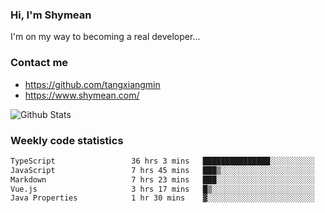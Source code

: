 ### Hi, I'm Shymean

I'm on my way to becoming a real developer...

### Contact me

- <https://github.com/tangxiangmin>
- <https://www.shymean.com/>

![Github Stats](https://github-readme-stats.vercel.app/api?username=tangxiangmin&show_icons=true&theme=dark)


###  Weekly code statistics

<!--START_SECTION:waka-->

```txt
TypeScript                 36 hrs 3 mins   ███████████████░░░░░░░░░░   60.17 %
JavaScript                 7 hrs 45 mins   ███▒░░░░░░░░░░░░░░░░░░░░░   12.94 %
Markdown                   7 hrs 23 mins   ███░░░░░░░░░░░░░░░░░░░░░░   12.32 %
Vue.js                     3 hrs 17 mins   █▒░░░░░░░░░░░░░░░░░░░░░░░   05.50 %
Java Properties            1 hr 30 mins    ▓░░░░░░░░░░░░░░░░░░░░░░░░   02.52 %
```

<!--END_SECTION:waka-->